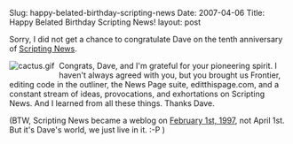 Slug: happy-belated-birthday-scripting-news
Date: 2007-04-06
Title: Happy Belated Birthday Scripting News!
layout: post

Sorry, I did not get a chance to congratulate Dave on the tenth anniversary of [Scripting News](http://scripting.com).

<a href="http://scripting.com" rel="attachment wp-att-2497" title="Happy Birthday, Scripting News!"><img alt="cactus.gif" class="at-xid-6a010534988cd3970b0120a5b36562970c" src="https://steveivy.typepad.com/.a/6a010534988cd3970b0120a5b36562970c-pi" style="float: left; margin: 0 8px 8px 0;" /></a>

Congrats, Dave, and I&#39;m grateful for your pioneering spirit. I haven&#39;t always agreed with you, but you brought us Frontier, editing code in the outliner, the News Page suite, editthispage.com, and a constant stream of ideas, provocations, and exhortations on Scripting News. And I learned from all these things. Thanks Dave.

(BTW, Scripting News became a weblog on [February 1st, 1997](http://web.archive.org/web/19970219190206/www.scripting.com/stories/siteChanges.html), not April 1st. But it&#39;s Dave&#39;s world, we just live in it. :-P )
